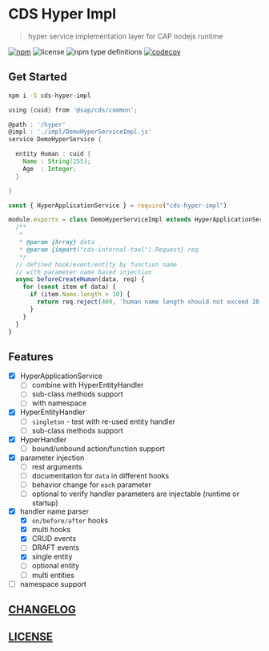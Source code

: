 # CDS Hyper Impl

> hyper service implementation layer for CAP nodejs runtime

[![npm](https://img.shields.io/npm/v/cds-hyper-impl)](https://www.npmjs.com/package/cds-hyper-impl)
![license](https://img.shields.io/npm/l/cds-hyper-impl)
![npm type definitions](https://img.shields.io/npm/types/cds-hyper-impl)
[![codecov](https://codecov.io/gh/Soontao/cds-hyper-impl/branch/main/graph/badge.svg?token=upomv9gmft)](https://codecov.io/gh/Soontao/cds-hyper-impl)

## Get Started

```bash
npm i -S cds-hyper-impl
```

```groovy
using {cuid} from '@sap/cds/common';

@path : '/hyper'
@impl : './impl/DemoHyperServiceImpl.js'
service DemoHyperService {

  entity Human : cuid {
    Name : String(255);
    Age  : Integer;
  }

}
```

```js
const { HyperApplicationService } = require("cds-hyper-impl")

module.exports = class DemoHyperServiceImpl extends HyperApplicationService {
  /**
   * 
   * @param {Array} data 
   * @param {import("cds-internal-tool").Request} req
   */
  // defined hook/event/entity by function name
  // with parameter name based injection
  async beforeCreateHuman(data, req) {
    for (const item of data) {
      if (item.Name.length > 10) {
        return req.reject(400, 'human name length should not exceed 10 chars')
      }
    }
  }
}
```

## Features

- [x] HyperApplicationService
  - [ ] combine with HyperEntityHandler
  - [ ] sub-class methods support
  - [ ] with namespace
- [x] HyperEntityHandler
  - [ ] `singleton` - test with re-used entity handler
  - [ ] sub-class methods support
- [x] HyperHandler
  - [ ] bound/unbound action/function support
- [x] parameter injection
  - [ ] rest arguments
  - [ ] documentation for `data` in different hooks
  - [ ] behavior change for `each` parameter
  - [ ] optional to verify handler parameters are injectable (runtime or startup)
- [x] handler name parser
  - [x] `on/before/after` hooks
  - [x] multi hooks
  - [x] CRUD events
  - [ ] DRAFT events
  - [x] single entity
  - [ ] optional entity
  - [ ] multi entities
- [ ] namespace support

## [CHANGELOG](./CHANGELOG.md)

## [LICENSE](./LICENSE)

